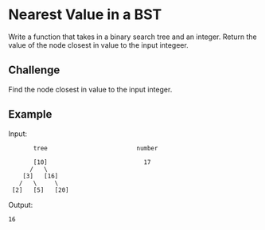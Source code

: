# Nearest Value in a BST
Write a function that takes in a binary search tree and an integer. Return the value of the node closest in value to the input integeer.

## Challenge
Find the node closest in value to the input integer.

## Example
Input:

           tree                         number
           
           [10]                           17
          /   \
        [3]   [16]
       /   \     \
     [2]   [5]   [20]

Output:

    16
    
